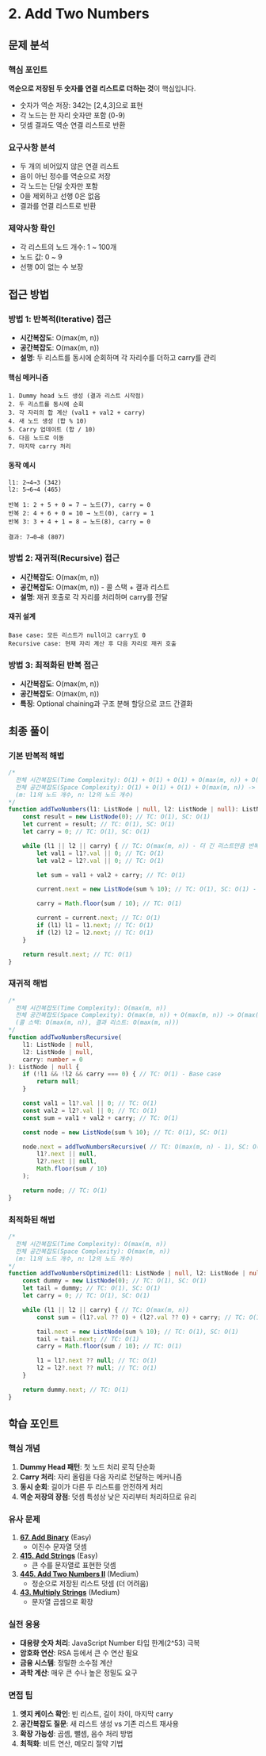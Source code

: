 # 2. Add Two Numbers

## 문제 분석

### 핵심 포인트
**역순으로 저장된 두 숫자를 연결 리스트로 더하는 것**이 핵심입니다.
- 숫자가 역순 저장: 342는 [2,4,3]으로 표현
- 각 노드는 한 자리 숫자만 포함 (0-9)
- 덧셈 결과도 역순 연결 리스트로 반환

### 요구사항 분석
- 두 개의 비어있지 않은 연결 리스트
- 음이 아닌 정수를 역순으로 저장
- 각 노드는 단일 숫자만 포함
- 0을 제외하고 선행 0은 없음
- 결과를 연결 리스트로 반환

### 제약사항 확인
- 각 리스트의 노드 개수: 1 ~ 100개
- 노드 값: 0 ~ 9
- 선행 0이 없는 수 보장

## 접근 방법

### 방법 1: 반복적(Iterative) 접근
- **시간복잡도**: O(max(m, n))
- **공간복잡도**: O(max(m, n))
- **설명**: 두 리스트를 동시에 순회하며 각 자리수를 더하고 carry를 관리

#### 핵심 메커니즘
```
1. Dummy head 노드 생성 (결과 리스트 시작점)
2. 두 리스트를 동시에 순회
3. 각 자리의 합 계산 (val1 + val2 + carry)
4. 새 노드 생성 (합 % 10)
5. Carry 업데이트 (합 / 10)
6. 다음 노드로 이동
7. 마지막 carry 처리
```

#### 동작 예시
```
l1: 2→4→3 (342)
l2: 5→6→4 (465)

반복 1: 2 + 5 + 0 = 7 → 노드(7), carry = 0
반복 2: 4 + 6 + 0 = 10 → 노드(0), carry = 1
반복 3: 3 + 4 + 1 = 8 → 노드(8), carry = 0

결과: 7→0→8 (807)
```

### 방법 2: 재귀적(Recursive) 접근
- **시간복잡도**: O(max(m, n))
- **공간복잡도**: O(max(m, n)) - 콜 스택 + 결과 리스트
- **설명**: 재귀 호출로 각 자리를 처리하며 carry를 전달

#### 재귀 설계
```
Base case: 모든 리스트가 null이고 carry도 0
Recursive case: 현재 자리 계산 후 다음 자리로 재귀 호출
```

### 방법 3: 최적화된 반복 접근
- **시간복잡도**: O(max(m, n))
- **공간복잡도**: O(max(m, n))
- **특징**: Optional chaining과 구조 분해 할당으로 코드 간결화

## 최종 풀이

### 기본 반복적 해법
```typescript
/*
  전체 시간복잡도(Time Complexity): O(1) + O(1) + O(1) + O(max(m, n)) + O(1) -> O(max(m, n))
  전체 공간복잡도(Space Complexity): O(1) + O(1) + O(1) + O(max(m, n)) -> O(max(m, n))
  (m: l1의 노드 개수, n: l2의 노드 개수)
*/
function addTwoNumbers(l1: ListNode | null, l2: ListNode | null): ListNode | null {
    const result = new ListNode(0); // TC: O(1), SC: O(1)
    let current = result; // TC: O(1), SC: O(1)
    let carry = 0; // TC: O(1), SC: O(1)

    while (l1 || l2 || carry) { // TC: O(max(m, n)) - 더 긴 리스트만큼 반복
        let val1 = l1?.val || 0; // TC: O(1)
        let val2 = l2?.val || 0; // TC: O(1)

        let sum = val1 + val2 + carry; // TC: O(1)

        current.next = new ListNode(sum % 10); // TC: O(1), SC: O(1) - 새 노드

        carry = Math.floor(sum / 10); // TC: O(1)

        current = current.next; // TC: O(1)
        if (l1) l1 = l1.next; // TC: O(1)
        if (l2) l2 = l2.next; // TC: O(1)
    }

    return result.next; // TC: O(1)
}
```

### 재귀적 해법
```typescript
/*
  전체 시간복잡도(Time Complexity): O(max(m, n))
  전체 공간복잡도(Space Complexity): O(max(m, n)) + O(max(m, n)) -> O(max(m, n))
  (콜 스택: O(max(m, n)), 결과 리스트: O(max(m, n)))
*/
function addTwoNumbersRecursive(
    l1: ListNode | null,
    l2: ListNode | null,
    carry: number = 0
): ListNode | null {
    if (!l1 && !l2 && carry === 0) { // TC: O(1) - Base case
        return null;
    }

    const val1 = l1?.val || 0; // TC: O(1)
    const val2 = l2?.val || 0; // TC: O(1)
    const sum = val1 + val2 + carry; // TC: O(1)

    const node = new ListNode(sum % 10); // TC: O(1), SC: O(1)

    node.next = addTwoNumbersRecursive( // TC: O(max(m, n) - 1), SC: O(max(m, n))
        l1?.next || null,
        l2?.next || null,
        Math.floor(sum / 10)
    );

    return node; // TC: O(1)
}
```

### 최적화된 해법
```typescript
/*
  전체 시간복잡도(Time Complexity): O(max(m, n))
  전체 공간복잡도(Space Complexity): O(max(m, n))
  (m: l1의 노드 개수, n: l2의 노드 개수)
*/
function addTwoNumbersOptimized(l1: ListNode | null, l2: ListNode | null): ListNode | null {
    const dummy = new ListNode(0); // TC: O(1), SC: O(1)
    let tail = dummy; // TC: O(1), SC: O(1)
    let carry = 0; // TC: O(1), SC: O(1)

    while (l1 || l2 || carry) { // TC: O(max(m, n))
        const sum = (l1?.val ?? 0) + (l2?.val ?? 0) + carry; // TC: O(1)

        tail.next = new ListNode(sum % 10); // TC: O(1), SC: O(1)
        tail = tail.next; // TC: O(1)
        carry = Math.floor(sum / 10); // TC: O(1)

        l1 = l1?.next ?? null; // TC: O(1)
        l2 = l2?.next ?? null; // TC: O(1)
    }

    return dummy.next; // TC: O(1)
}
```

## 학습 포인트

### 핵심 개념
1. **Dummy Head 패턴**: 첫 노드 처리 로직 단순화
2. **Carry 처리**: 자리 올림을 다음 자리로 전달하는 메커니즘
3. **동시 순회**: 길이가 다른 두 리스트를 안전하게 처리
4. **역순 저장의 장점**: 덧셈 특성상 낮은 자리부터 처리하므로 유리

### 유사 문제
1. **[67. Add Binary](https://leetcode.com/problems/add-binary/)** (Easy)
   - 이진수 문자열 덧셈
2. **[415. Add Strings](https://leetcode.com/problems/add-strings/)** (Easy)
   - 큰 수를 문자열로 표현한 덧셈
3. **[445. Add Two Numbers II](https://leetcode.com/problems/add-two-numbers-ii/)** (Medium)
   - 정순으로 저장된 리스트 덧셈 (더 어려움)
4. **[43. Multiply Strings](https://leetcode.com/problems/multiply-strings/)** (Medium)
   - 문자열 곱셈으로 확장

### 실전 응용
- **대용량 숫자 처리**: JavaScript Number 타입 한계(2^53) 극복
- **암호화 연산**: RSA 등에서 큰 수 연산 필요
- **금융 시스템**: 정밀한 소수점 계산
- **과학 계산**: 매우 큰 수나 높은 정밀도 요구

### 면접 팁
1. **엣지 케이스 확인**: 빈 리스트, 길이 차이, 마지막 carry
2. **공간복잡도 질문**: 새 리스트 생성 vs 기존 리스트 재사용
3. **확장 가능성**: 곱셈, 뺄셈, 음수 처리 방법
4. **최적화**: 비트 연산, 메모리 절약 기법